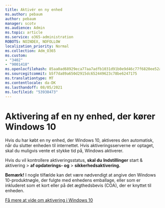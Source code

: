 ```yaml
---
title: Aktivér en ny enhed
ms.author: pebaum
author: pebaum
manager: scotv
ms.audience: Admin
ms.topic: article
ms.service: o365-administration
ROBOTS: NOINDEX, NOFOLLOW
localization_priority: Normal
ms.collection: Adm_O365
ms.custom:
- "3402"
- "9001418"
ms.openlocfilehash: 85aa0ad68929eca77aa7adfb1031d91b0e9d46c77f6820ee52a7848cd4a19211
ms.sourcegitcommit: b5f7da89a650d2915dc652449623c78be6247175
ms.translationtype: MT
ms.contentlocale: da-DK
ms.lasthandoff: 08/05/2021
ms.locfileid: "53938473"
---
```

# <a name="activating-a-new-device-running-windows-10"></a>Aktivering af en ny enhed, der kører Windows 10

Hvis du har købt en ny enhed, der Windows 10, aktiveres den automatisk, når du slutter enheden til internettet. Hvis aktiveringsserverne er optaget, skal du muligvis vente et stykke tid på, Windows aktiverer.

Hvis du vil kontrollere aktiveringsstatus, **skal du** **Indstillinger** start & aktivering  >  **af opdaterings- og**  >  **sikkerhedsaktivering.**

**Bemærk!** I nogle tilfælde kan det være nødvendigt at angive den Windows 10-produktnøgle, der fulgte med enhedens emballage, eller som er inkluderet som et kort eller på det ægthedsbevis (COA), der er knyttet til enheden.

[Få mere at vide om aktivering i Windows 10](https://support.microsoft.com/help/12440)